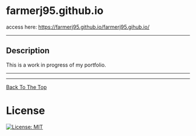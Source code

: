 # farmerj95.github.io


access here: https://farmerj95.github.io/farmerj95.gihub.io/

---
## Description

This is a work in progress of my portfolio.

---

  ---
  
  
[Back To The Top](#)

# License
[![License: MIT](https://img.shields.io/badge/License-MIT-yellow.svg)](https://opensource.org/licenses/MIT)
